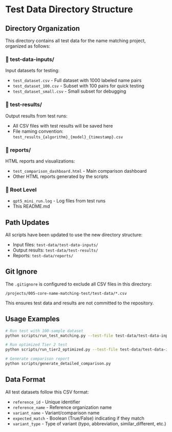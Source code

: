 # Test Data Directory Structure

## Directory Organization

This directory contains all test data for the name matching project, organized as follows:

### 📁 test-data-inputs/
Input datasets for testing:
- `test_dataset.csv` - Full dataset with 1000 labeled name pairs
- `test_dataset_100.csv` - Subset with 100 pairs for quick testing
- `test_dataset_small.csv` - Small subset for debugging

### 📁 test-results/
Output results from test runs:
- All CSV files with test results will be saved here
- File naming convention: `test_results_{algorithm}_{model}_{timestamp}.csv`

### 📁 reports/
HTML reports and visualizations:
- `test_comparison_dashboard.html` - Main comparison dashboard
- Other HTML reports generated by the scripts

### 📄 Root Level
- `gpt5_mini_run.log` - Log files from test runs
- This README.md

## Path Updates

All scripts have been updated to use the new directory structure:
- Input files: `test-data/test-data-inputs/`
- Output results: `test-data/test-results/`
- Reports: `test-data/reports/`

## Git Ignore

The `.gitignore` is configured to exclude all CSV files in this directory:
```
/projects/005-core-name-matching-test/test-data/*.csv
```

This ensures test data and results are not committed to the repository.

## Usage Examples

```bash
# Run test with 100-sample dataset
python scripts/run_test_matching.py --test-file test-data/test-data-inputs/test_dataset_100.csv

# Run optimized Tier 2 test
python scripts/run_tier2_optimized.py --test-file test-data/test-data-inputs/test_dataset.csv

# Generate comparison report
python scripts/generate_detailed_comparison.py
```

## Data Format

All test datasets follow this CSV format:
- `reference_id` - Unique identifier
- `reference_name` - Reference organization name
- `variant_name` - Variant/comparison name
- `expected_match` - Boolean (True/False) indicating if they match
- `variant_type` - Type of variant (typo, abbreviation, similar_different, etc.)